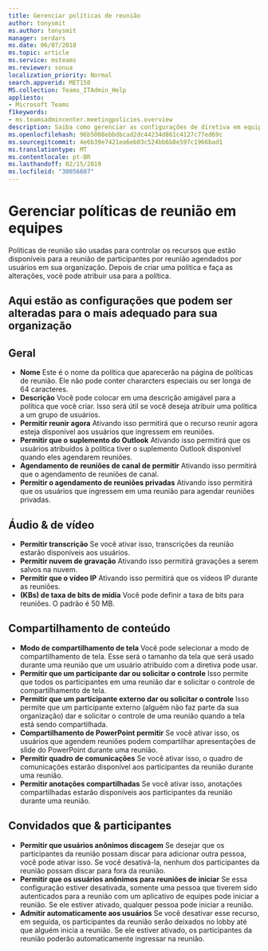 ```yaml
---
title: Gerenciar políticas de reunião
author: tonysmit
ms.author: tonysmit
manager: serdars
ms.date: 06/07/2018
ms.topic: article
ms.service: msteams
ms.reviewer: sonua
localization_priority: Normal
search.appverid: MET150
MS.collection: Teams_ITAdmin_Help
appliesto:
- Microsoft Teams
f1keywords:
- ms.teamsadmincenter.meetingpolicies.overview
description: Saiba como gerenciar as configurações de diretiva em equipes de reunião.
ms.openlocfilehash: 96b5008ebbdbcad2dc44234d861c4127c77ed69c
ms.sourcegitcommit: 4e6b39e7421ea6eb03c524bb6b8e597c1966bad1
ms.translationtype: MT
ms.contentlocale: pt-BR
ms.lasthandoff: 02/15/2019
ms.locfileid: "30056607"
---
```

# <a name="manage-meeting-policies-in-teams"></a>Gerenciar políticas de reunião em equipes

Políticas de reunião são usadas para controlar os recursos que estão disponíveis para a reunião de participantes por reunião agendados por usuários em sua organização. Depois de criar uma política e faça as alterações, você pode atribuir usa para a política. 

## <a name="here-are-the-settings-you-can-change-to-fit-your-organization"></a>Aqui estão as configurações que podem ser alteradas para o mais adequado para sua organização
<a name="bkgeneral"> </a>

## <a name="general"></a>Geral
   - **Nome** Este é o nome da política que aparecerão na página de políticas de reunião. Ele não pode conter chararcters especiais ou ser longa de 64 caracteres.
   - **Descrição** Você pode colocar em uma descrição amigável para a política que você criar. Isso será útil se você deseja atribuir uma política a um grupo de usuários.
   - **Permitir reunir agora** Ativando isso permitirá que o recurso reunir agora esteja disponível aos usuários que ingressem em reuniões.
   - **Permitir que o suplemento do Outlook** Ativando isso permitirá que os usuários atribuídos à política tiver o suplemento Outlook disponível quando eles agendarem reuniões.
   - **Agendamento de reuniões de canal de permitir** Ativando isso permitirá que o agendamento de reuniões de canal.
   - **Permitir o agendamento de reuniões privadas** Ativando isso permitirá que os usuários que ingressem em uma reunião para agendar reuniões privadas.

<a name="bkaudioandvideo"> </a>

## <a name="audio--video"></a>Áudio & de vídeo
   - **Permitir transcrição** Se você ativar isso, transcrições da reunião estarão disponíveis aos usuários.
   - **Permitir nuvem de gravação** Ativando isso permitirá gravações a serem salvos na nuvem.
   - **Permitir que o vídeo IP** Ativando isso permitirá que os vídeos IP durante as reuniões.
   - **(KBs) de taxa de bits de mídia** Você pode definir a taxa de bits para reuniões. O padrão é 50 MB.

<a name="bkcontentsharing"> </a>

## <a name="content-sharing"></a>Compartilhamento de conteúdo
   - **Modo de compartilhamento de tela** Você pode selecionar a modo de compartilhamento de tela. Esse será o tamanho da tela que será usado durante uma reunião que um usuário atribuído com a diretiva pode usar.
   - **Permitir que um participante dar ou solicitar o controle** Isso permite que todos os participantes em uma reunião dar e solicitar o controle de compartilhamento de tela.
   - **Permitir que um participante externo dar ou solicitar o controle** Isso permite que um participante externo (alguém não faz parte da sua organização) dar e solicitar o controle de uma reunião quando a tela está sendo compartilhada.
   - **Compartilhamento de PowerPoint permitir** Se você ativar isso, os usuários que agendem reuniões podem compartilhar apresentações de slide do PowerPoint durante uma reunião.
   - **Permitir quadro de comunicações** Se você ativar isso, o quadro de comunicações estarão disponível aos participantes da reunião durante uma reunião.
   - **Permitir anotações compartilhadas** Se você ativar isso, anotações compartilhadas estarão disponíveis aos participantes da reunião durante uma reunião.

<a name="bkparticipantsandguests"> </a>

## <a name="participants--guests"></a>Convidados que & participantes
   - **Permitir que usuários anônimos discagem** Se desejar que os participantes da reunião possam discar para adicionar outra pessoa, você pode ativar isso. Se você desativá-la, nenhum dos participantes da reunião possam discar para fora da reunião.
   - **Permitir que os usuários anônimos para reuniões de iniciar** Se essa configuração estiver desativada, somente uma pessoa que tiverem sido autenticados para a reunião com um aplicativo de equipes pode iniciar a reunião. Se ele estiver ativado, qualquer pessoa pode iniciar a reunião.
   - **Admitir automaticamente aos usuários** Se você desativar esse recurso, em seguida, os participantes da reunião serão deixados no lobby até que alguém inicia a reunião. Se ele estiver ativado, os participantes da reunião poderão automaticamente ingressar na reunião.


